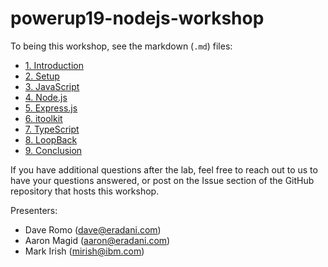 # powerup19-nodejs-workshop

To being this workshop, see the markdown (`.md`) files:

* [1. Introduction](./tutorials/1.introduction.md)
* [2. Setup](./tutorials/1.introduction.md)
* [3. JavaScript](./tutorials/3.javascript.md)
* [4. Node.js](./tutorials/4.nodejs.md)
* [5. Express.js](./tutorials/5.express.js.md)
* [6. itoolkit](./tutorials/6.itoolkit.md)
* [7. TypeScript](./tutorials/7.typescript.md)
* [8. LoopBack](./tutorials/8.loopback.md)
* [9. Conclusion](./tutorials/9.conclusion.md)

If you have additional questions after the lab, feel free to reach out to us to have your questions answered, or post on the Issue section of the GitHub repository that hosts this workshop.

Presenters:

* Dave Romo (dave@eradani.com)
* Aaron Magid (aaron@eradani.com)
* Mark Irish (mirish@ibm.com)
